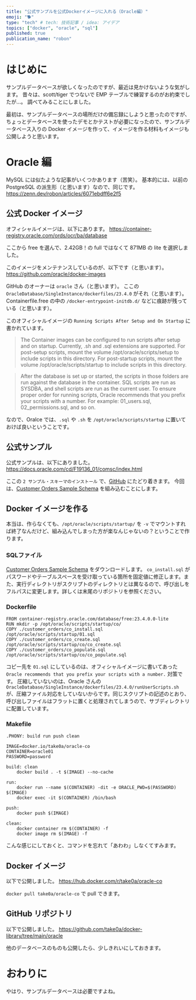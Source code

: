 ```yaml
---
title: "公式サンプルを公式Dockerイメージに入れる（Oracle編）"
emoji: "🐕"
type: "tech" # tech: 技術記事 / idea: アイデア
topics: ["docker", "oracle", "sql"]
published: true
publication_name: "robon"
---
```


# はじめに
サンプルデータベースが欲しくなったのですが、最近は見かけないような気がします。
昔々は、scott/tiger でつないで EMP テーブルで練習するのがお約束でしたが…。
調べてみることにしました。

最初は、サンプルデータベースの場所だけの備忘録にしようと思ったのですが、ちょっとデータベースを使ったデモとかテストが必要になったので、サンプルデータベース入りの Docker イメージを作って、イメージを作る材料もイメージも公開しようと思います。

# Oracle 編
MySQL には似たような記事がいくつかあります（苦笑）。
基本的には、以前の PostgreSQL の派生形（と思います）なので、同じです。
https://zenn.dev/robon/articles/6071ebdff6e2f5

## 公式 Docker イメージ
オフィシャルイメージは、以下にあります。
https://container-registry.oracle.com/ords/ocr/ba/database

ここから free を選んで、2.42GB！の full ではなくて 871MB の lite を選択しました。

このイメージをメンテナンスしているのが、以下です（と思います）。
https://github.com/oracle/docker-images

GitHub のオーナーは `oracle` さん（と思います）。
ここの `OracleDatabase/SingleInstance/dockerfiles/23.4.0` がそれ（と思います）。
Containerfile.free の中の `/docker-entrypoint-initdb.d/` などに痕跡が残っている（と思います）。

このオフィシャルイメージの `Running Scripts After Setup and On Startup` に書かれています。

> The Container images can be configured to run scripts after setup and on startup. Currently, .sh and .sql extensions are supported. For post-setup scripts, mount the volume /opt/oracle/scripts/setup to include scripts in this directory. For post-startup scripts, mount the volume /opt/oracle/scripts/startup to include scripts in this directory.

> After the database is set up or started, the scripts in those folders are run against the database in the container. SQL scripts are run as SYSDBA, and shell scripts are run as the current user. To ensure proper order for running scripts, Oracle recommends that you prefix your scripts with a number. For example: 01_users.sql, 02_permissions.sql, and so on.

なので、Oralce では、`.sql` や `.sh` を `/opt/oracle/scripts/startup` に置いておけば良いということです。

## 公式サンプル
公式サンプルは、以下にありました。
https://docs.oracle.com/cd/F19136_01/comsc/index.html

ここの `2 サンプル・スキーマのインストール` で、[GitHub](https://github.com/oracle-samples/db-sample-schemas) にたどり着きます。
今回は、[Customer Orders Sample Schema](https://github.com/oracle-samples/db-sample-schemas/tree/main/customer_orders) を組み込むことにします。


## Docker イメージを作る
本当は、作らなくても、`/opt/oracle/scripts/startup/` を `-v` でマウントすれば終了なんだけど、組み込んでしまった方が楽なんじゃないの？ということで作ります。

### SQLファイル
[Customer Orders Sample Schema](https://github.com/oracle-samples/db-sample-schemas/tree/main/customer_orders) をダウンロードします。
`co_install.sql` がパスワードやテーブルスペースを受け取っている箇所を固定値に修正します。また、実行ディレクトリがスクリプトのディレクトリとは異なるので、呼び出しをフルパスに変更します。詳しくは末尾のリポジトリを参照ください。

### Dockerfile
```dockerfile: Dockerfile
FROM container-registry.oracle.com/database/free:23.4.0.0-lite
RUN mkdir -p /opt/oracle/scripts/startup/co/
COPY ./customer_orders/co_install.sql /opt/oracle/scripts/startup/01.sql
COPY ./customer_orders/co_create.sql /opt/oracle/scripts/startup/co/co_create.sql
COPY ./customer_orders/co_populate.sql /opt/oracle/scripts/startup/co/co_populate.sql
```
コピー先を `01.sql` にしているのは、オフィシャルイメージに書いてあった `Oracle recommends that you prefix your scripts with a number.` 対策です。
圧縮していないのは、Oracle さんの `OracleDatabase/SingleInstance/dockerfiles/23.4.0/runUserScripts.sh` が、圧縮ファイル対応をしていないからです。同じスクリプトの記述のとおり、呼び出しファイルはフラットに置くと処理されてしまうので、サブディレクトリに配置しています。

### Makefile
```makefile: Makefile
.PHONY: build run push clean

IMAGE=docker.io/take0a/oracle-co
CONTAINER=oracle01
PASSWORD=password

build: clean
	docker build . -t $(IMAGE) --no-cache

run:
	docker run --name $(CONTAINER) -dit -e ORACLE_PWD=$(PASSWORD) $(IMAGE)
	docker exec -it $(CONTAINER) /bin/bash

push:
	docker push $(IMAGE)

clean:
	docker container rm $(CONTAINER) -f
	docker image rm $(IMAGE) -f
```
こんな感じにしておくと、コマンドを忘れて「あわわ」しなくてすみます。

## Docker イメージ
以下で公開しました。
https://hub.docker.com/r/take0a/oracle-co

`docker pull take0a/oracle-co` で pull できます。

## GitHub リポジトリ
以下で公開しました。
https://github.com/take0a/docker-library/tree/main/oracle

他のデータベースのものも公開したら、少しきれいにしておきます。

# おわりに
やはり、サンプルデータベースは必要ですよね。
